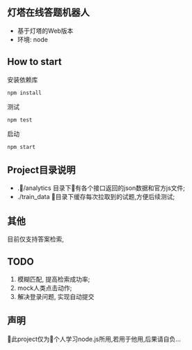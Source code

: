 ## 灯塔在线答题机器人
- 基于灯塔的Web版本
- 环境: node

## How to start
安装依赖库
```
npm install
```
测试
```
npm test
```
启动
```
npm start
```
 ## Project目录说明
* ./analytics 目录下有各个接口返回的json数据和官方js文件;
* ./train_data 目录下缓存每次拉取到的试题,方便后续测试;


## 其他
目前仅支持答案检索,

## TODO 
1. 模糊匹配, 提高检索成功率;
2. mock人类点击动作;
3. 解决登录问题, 实现自动提交

## 声明
此project仅为个人学习node.js所用,若用于他用,后果请自负...